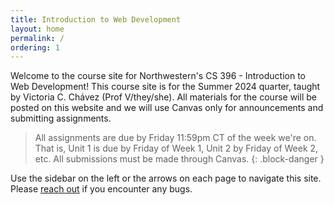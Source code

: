 ```yaml
---
title: Introduction to Web Development
layout: home
permalink: /
ordering: 1
---
```


Welcome to the course site for Northwestern's CS 396 - Introduction to Web Development! This course site is for the Summer 2024 quarter, taught by Victoria C. Chávez (Prof V/they/she). All materials for the course will be posted on this website and we will use Canvas only for announcements and submitting assignments.

> All assignments are due by Friday 11:59pm CT of the week we're on. That is, Unit 1 is due by Friday of Week 1, Unit 2 by Friday of Week 2, etc. All submissions must be made through Canvas.
{: .block-danger }

Use the sidebar on the left or the arrows on each page to navigate this site. Please [reach out](mailto:vcchavez@u.northwestern.edu) if you encounter any bugs.